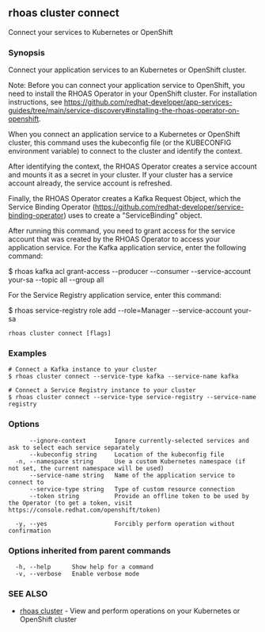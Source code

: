 ## rhoas cluster connect

Connect your services to Kubernetes or OpenShift

### Synopsis

Connect your application services to an Kubernetes or OpenShift cluster.

Note: Before you can connect your application service to OpenShift, you need to install the RHOAS Operator in your OpenShift cluster. For installation instructions, see https://github.com/redhat-developer/app-services-guides/tree/main/service-discovery#installing-the-rhoas-operator-on-openshift.

When you connect an application service to a Kubernetes or OpenShift cluster, this command uses the kubeconfig file (or the KUBECONFIG environment variable) to connect to the cluster and identify the context.

After identifying the context, the RHOAS Operator creates a service account and mounts it as a secret in your cluster. If your cluster has a service account already, the service account is refreshed.

Finally, the RHOAS Operator creates a Kafka Request Object, which the Service Binding Operator (https://github.com/redhat-developer/service-binding-operator) uses to create a "ServiceBinding" object.

After running this command, you need to grant access for the service account that was created by the RHOAS Operator to access your application service. For the Kafka application service, enter the following command:

  $ rhoas kafka acl grant-access --producer --consumer --service-account your-sa --topic all --group all

For the Service Registry application service, enter this command:

  $ rhoas service-registry role add --role=Manager --service-account your-sa


```
rhoas cluster connect [flags]
```

### Examples

```
# Connect a Kafka instance to your cluster
$ rhoas cluster connect --service-type kafka --service-name kafka

# Connect a Service Registry instance to your cluster
$ rhoas cluster connect --service-type service-registry --service-name registry

```

### Options

```
      --ignore-context        Ignore currently-selected services and ask to select each service separately
      --kubeconfig string     Location of the kubeconfig file
  -n, --namespace string      Use a custom Kubernetes namespace (if not set, the current namespace will be used)
      --service-name string   Name of the application service to connect to
      --service-type string   Type of custom resource connection
      --token string          Provide an offline token to be used by the Operator (to get a token, visit https://console.redhat.com/openshift/token)
                              
  -y, --yes                   Forcibly perform operation without confirmation
```

### Options inherited from parent commands

```
  -h, --help      Show help for a command
  -v, --verbose   Enable verbose mode
```

### SEE ALSO

* [rhoas cluster](rhoas_cluster.md)	 - View and perform operations on your Kubernetes or OpenShift cluster

